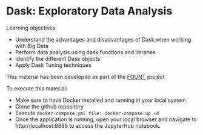 # Dask: Exploratory Data Analysis

Learning objectives 
- Understand the advantages and disadvantages of Dask when working with Big Data 
- Perform data analysis using dask functions and libraries
- Identify the different Dask objects
- Apply Dask Tuning techniques

This material has been developed as part of the [FOUNT](https://fount.cs.uchicago.edu/) project. 

To execute this material:

- Make sure to have Docker installed and running in your local system
- Clone the github repository
- Execute `docker-compose.yml file: docker-compose up -d`
- Once the application is running, open your local browser and navigate to http://localhost:8888 to access the JupyterHub notebook.

